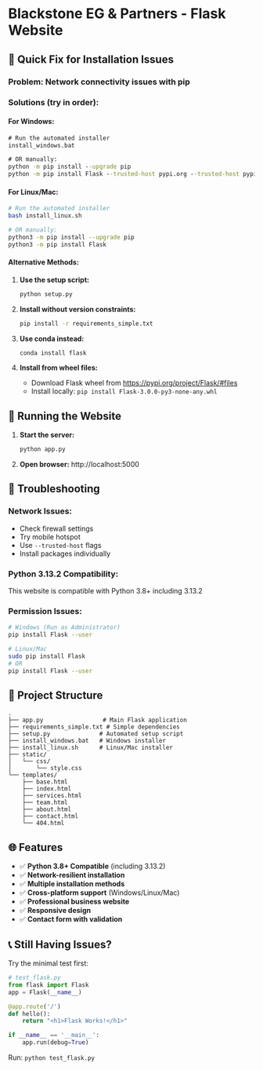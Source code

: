 # Blackstone EG & Partners - Flask Website

## 🚨 **Quick Fix for Installation Issues**

### **Problem:** Network connectivity issues with pip

### **Solutions (try in order):**

#### **For Windows:**
```cmd
# Run the automated installer
install_windows.bat

# OR manually:
python -m pip install --upgrade pip
python -m pip install Flask --trusted-host pypi.org --trusted-host pypi.python.org --trusted-host files.pythonhosted.org
```

#### **For Linux/Mac:**
```bash
# Run the automated installer
bash install_linux.sh

# OR manually:
python3 -m pip install --upgrade pip
python3 -m pip install Flask
```

#### **Alternative Methods:**

1. **Use the setup script:**
   ```bash
   python setup.py
   ```

2. **Install without version constraints:**
   ```bash
   pip install -r requirements_simple.txt
   ```

3. **Use conda instead:**
   ```bash
   conda install flask
   ```

4. **Install from wheel files:**
   - Download Flask wheel from https://pypi.org/project/Flask/#files
   - Install locally: `pip install Flask-3.0.0-py3-none-any.whl`

## 🚀 **Running the Website**

1. **Start the server:**
   ```bash
   python app.py
   ```

2. **Open browser:** http://localhost:5000

## 🔧 **Troubleshooting**

### **Network Issues:**
- Check firewall settings
- Try mobile hotspot
- Use `--trusted-host` flags
- Install packages individually

### **Python 3.13.2 Compatibility:**
This website is compatible with Python 3.8+ including 3.13.2

### **Permission Issues:**
```bash
# Windows (Run as Administrator)
pip install Flask --user

# Linux/Mac
sudo pip install Flask
# OR
pip install Flask --user
```

## 📁 **Project Structure**
```
.
├── app.py                 # Main Flask application
├── requirements_simple.txt # Simple dependencies
├── setup.py              # Automated setup script
├── install_windows.bat   # Windows installer
├── install_linux.sh      # Linux/Mac installer
├── static/
│   └── css/
│       └── style.css
└── templates/
    ├── base.html
    ├── index.html
    ├── services.html
    ├── team.html
    ├── about.html
    ├── contact.html
    └── 404.html
```

## 🌐 **Features**

- ✅ **Python 3.8+ Compatible** (including 3.13.2)
- ✅ **Network-resilient installation**
- ✅ **Multiple installation methods**
- ✅ **Cross-platform support** (Windows/Linux/Mac)
- ✅ **Professional business website**
- ✅ **Responsive design**
- ✅ **Contact form with validation**

## 📞 **Still Having Issues?**

Try the minimal test first:
```python
# test_flask.py
from flask import Flask
app = Flask(__name__)

@app.route('/')
def hello():
    return "<h1>Flask Works!</h1>"

if __name__ == '__main__':
    app.run(debug=True)
```

Run: `python test_flask.py`
